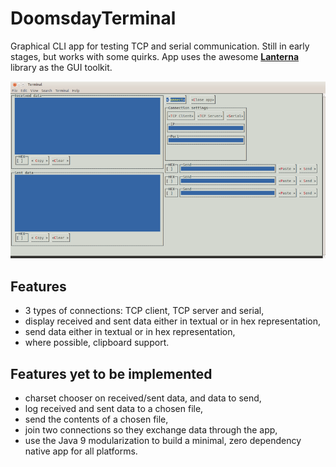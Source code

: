 # DoomsdayTerminal
 Graphical CLI app for testing TCP and serial communication. Still in early stages, but works with some quirks.
 App uses the awesome [**Lanterna**](https://github.com/mabe02/lanterna) library as the GUI toolkit.

![Doomsday Terminal screenshot](screenshot.png)

## Features
* 3 types of connections: TCP client, TCP server and serial,
* display received and sent data either in textual or in hex representation,
* send data either in textual or in hex representation,
* where possible, clipboard support.

## Features yet to be implemented
* charset chooser on received/sent data, and data to send,
* log received and sent data to a chosen file,
* send the contents of a chosen file,
* join two connections so they exchange data through the app,
* use the Java 9 modularization to build a minimal, zero dependency native app for all platforms.
